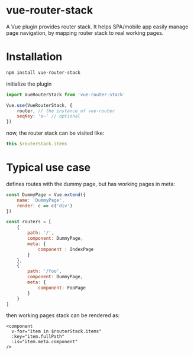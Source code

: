 # vue-router-stack

A Vue plugin provides router stack. It helps SPA/mobile app easily manage page navigation, by mapping router stack to real working pages.

# Installation

```sh
npm install vue-router-stack
```

initialize the plugin

```javascript
import VueRouterStack from 'vue-router-stack'

Vue.use(VueRouterStack, {
    router, // the instance of vue-router
    seqKey: 's~' // optional 
})
```

now, the router stack can be visited like:

```javascript
this.$routerStack.items
```

# Typical use case

defines routes with the dummy page, but has working pages in meta:

```javascript
const DummyPage = Vue.extend({
    name: 'DummyPage',
    render: c => c('div')
})

const routers = [
    {
        path: '/',
        component: DummyPage,
        meta: {
            component : IndexPage
        }
    },
    {
        path: '/foo',
        component: DummyPage,
        meta: {
            component: FooPage
        }
    }
]
```

then working pages stack can be rendered as:
```vue
<component
  v-for="item in $routerStack.items"
  :key="item.fullPath"
  :is="item.meta.component"
/>
```
